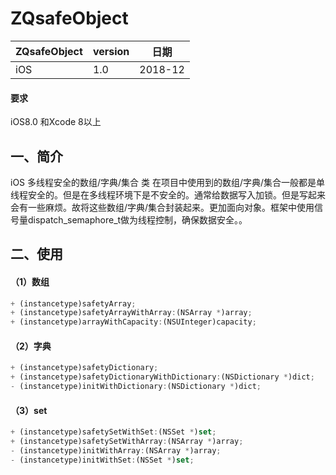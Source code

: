 # ZQsafeObject
ZQsafeObject     | version | 日期
------- | ------------------|---------
iOS     |  1.0 | 2018-12

#### 要求
iOS8.0 和Xcode 8以上
## 一、简介
iOS 多线程安全的数组/字典/集合 类 
在项目中使用到的数组/字典/集合一般都是单线程安全的。但是在多线程环境下是不安全的。通常给数据写入加锁。但是写起来会有一些麻烦。故将这些数组/字典/集合封装起来。更加面向对象。框架中使用信号量dispatch_semaphore_t做为线程控制，确保数据安全。。

## 二、使用
#### （1）数组

```js
+ (instancetype)safetyArray;
+ (instancetype)safetyArrayWithArray:(NSArray *)array;
+ (instancetype)arrayWithCapacity:(NSUInteger)capacity;

```

#### （2）字典

```js
+ (instancetype)safetyDictionary;
+ (instancetype)safetyDictionaryWithDictionary:(NSDictionary *)dict;
- (instancetype)initWithDictionary:(NSDictionary *)dict;
```
#### （3）set

```js
+ (instancetype)safetySetWithSet:(NSSet *)set;
+ (instancetype)safetySetWithArray:(NSArray *)array;
- (instancetype)initWithArray:(NSArray *)array;
- (instancetype)initWithSet:(NSSet *)set;

```


